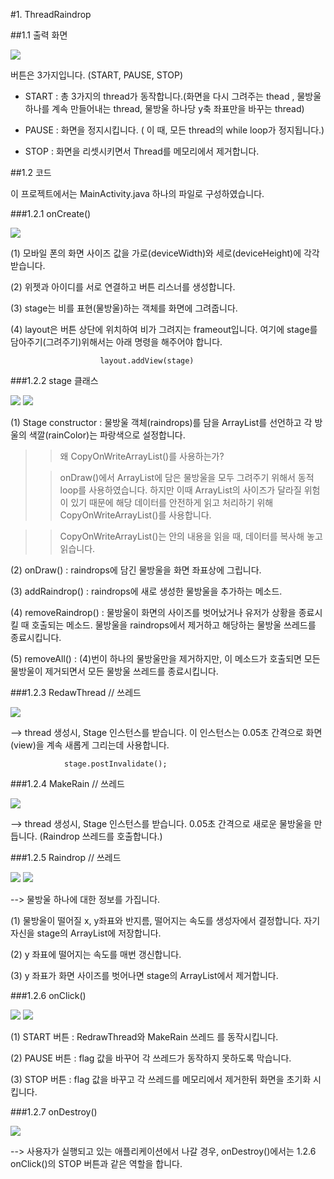 #1. ThreadRaindrop

##1.1 출력 화면

![](http://i.imgur.com/272asy2.png)

버튼은 3가지입니다. (START, PAUSE, STOP)

- START : 총 3가지의 thread가 동작합니다.(화면을 다시 그려주는 thead , 물방울 하나를 계속 만들어내는 thread, 물방울 하나당 y축 좌표만을 바꾸는 thread)

- PAUSE : 화면을 정지시킵니다. ( 이 때, 모든 thread의 while loop가 정지됩니다.)

- STOP : 화면을 리셋시키면서 Thread를 메모리에서 제거합니다.

##1.2 코드

이 프로젝트에서는 MainActivity.java 하나의 파일로 구성하였습니다.

###1.2.1 onCreate()

![](http://i.imgur.com/s8pOFG6.png)

(1) 모바일 폰의 화면 사이즈 값을 가로(deviceWidth)와 세로(deviceHeight)에 각각 받습니다.

(2) 위젯과 아이디를 서로 연결하고 버튼 리스너를 생성합니다.

(3) stage는 비를 표현(물방울)하는 객체를 화면에 그려줍니다. 

(4) layout은 버튼 상단에 위치하여 비가 그려지는 frameout입니다. 여기에 stage를 담아주기(그려주기)위해서는 아래 명령을 해주어야 합니다.

			     		layout.addView(stage) 

###1.2.2 stage 클래스

![](http://i.imgur.com/jH4vNFD.png)
![](http://i.imgur.com/0jkQXN2.png)

(1) Stage constructor :  물방울 객체(raindrops)를 담을 ArrayList를 선언하고
각 방울의 색깔(rainColor)는 파랑색으로 설정합니다.

>> 왜 CopyOnWriteArrayList()를 사용하는가?
>
>> onDraw()에서 ArrayList에 담은 물방울을 모두 그려주기 위해서 동적 loop를 사용하였습니다. 하지만 이때 ArrayList의 사이즈가 달라질 위험이 있기 때문에 해당 데이터를 안전하게 읽고 처리하기 위해 CopyOnWriteArrayList()를 사용합니다.

>> CopyOnWriteArrayList()는 안의 내용을 읽을 때, 데이터를 복사해 놓고 읽습니다.


(2) onDraw() : raindrops에 담긴 물방울을 화면 좌표상에 그립니다.

(3) addRaindrop() : raindrops에 새로 생성한 물방울을 추가하는 메소드.

(4) removeRaindrop() : 물방울이 화면의 사이즈를 벗어났거나 유저가 상황을 종료시킬 때 호출되는 메소드. 물방울을 raindrops에서 제거하고 해당하는 물방울 쓰레드를 종료시킵니다.

(5) removeAll() : (4)번이 하나의 물방울만을 제거하지만, 이 메소드가 호출되면 모든 물방울이 제거되면서 모든 물방울 쓰레드를 종료시킵니다.

###1.2.3 RedawThread // 쓰레드

![](http://i.imgur.com/APUObHu.png)

--> thread 생성시, Stage 인스턴스를 받습니다. 이 인스턴스는 0.05초 간격으로 화면(view)을 계속 새롭게 그리는데 사용합니다.

				stage.postInvalidate();



###1.2.4 MakeRain // 쓰레드

![](http://i.imgur.com/5yyQu0k.png)

--> thread 생성시, Stage 인스턴스를 받습니다. 0.05초 간격으로 새로운 물방울을 만듭니다.
(Raindrop 쓰레드를 호출합니다.)


###1.2.5 Raindrop // 쓰레드


![](http://i.imgur.com/7pcyCUd.png)
![](http://i.imgur.com/eGaKh0n.png)

--> 물방울 하나에 대한 정보를 가집니다. 

(1) 물방울이 떨어질 x, y좌표와 반지름, 떨어지는 속도를 생성자에서 결정합니다. 자기 자신을 stage의 ArrayList에 저장합니다.

(2) y 좌표에 떨어지는 속도를 매번 갱신합니다.

(3) y 좌표가 화면 사이즈를 벗어나면 stage의 ArrayList에서 제거합니다.

###1.2.6 onClick()

![](http://i.imgur.com/9u8RjOd.png)
![](http://i.imgur.com/UMR1I63.png)

(1) START 버튼 : RedrawThread와 MakeRain 쓰레드 를 동작시킵니다.

(2) PAUSE 버튼 : flag 값을 바꾸어 각 쓰레드가 동작하지 못하도록 막습니다.

(3) STOP 버튼 : flag 값을 바꾸고 각 쓰레드를 메모리에서 제거한뒤 화면을 초기화 시킵니다.

###1.2.7 onDestroy()

![](http://i.imgur.com/c04Pxis.png)

--> 사용자가 실행되고 있는 애플리케이션에서 나갈 경우, onDestroy()에서는 1.2.6 onClick()의 STOP 버튼과 같은 역할을 합니다. 